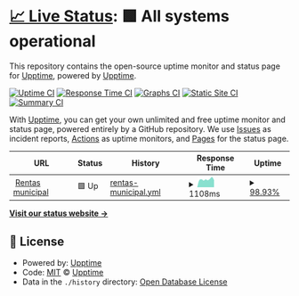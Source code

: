 # [📈 Live Status](https://demo.upptime.js.org): <!--live status--> **🟩 All systems operational**

This repository contains the open-source uptime monitor and status page for [Upptime](https://upptime.js.org), powered by [Upptime](https://github.com/upptime/upptime).

[![Uptime CI](https://github.com/elcusi145/rentas_uptime/workflows/Uptime%20CI/badge.svg)](https://github.com/elcusi145/rentas_uptime/actions?query=workflow%3A%22Uptime+CI%22)
[![Response Time CI](https://github.com/elcusi145/rentas_uptime/workflows/Response%20Time%20CI/badge.svg)](https://github.com/elcusi145/rentas_uptime/actions?query=workflow%3A%22Response+Time+CI%22)
[![Graphs CI](https://github.com/elcusi145/rentas_uptime/workflows/Graphs%20CI/badge.svg)](https://github.com/elcusi145/rentas_uptime/actions?query=workflow%3A%22Graphs+CI%22)
[![Static Site CI](https://github.com/elcusi145/rentas_uptime/workflows/Static%20Site%20CI/badge.svg)](https://github.com/elcusi145/rentas_uptime/actions?query=workflow%3A%22Static+Site+CI%22)
[![Summary CI](https://github.com/elcusi145/rentas_uptime/workflows/Summary%20CI/badge.svg)](https://github.com/elcusi145/rentas_uptime/actions?query=workflow%3A%22Summary+CI%22)

With [Upptime](https://upptime.js.org), you can get your own unlimited and free uptime monitor and status page, powered entirely by a GitHub repository. We use [Issues](https://github.com/upptime/upptime/issues) as incident reports, [Actions](https://github.com/elcusi145/rentas_uptime/actions) as uptime monitors, and [Pages](https://demo.upptime.js.org) for the status page.

<!--start: status pages-->
<!-- This summary is generated by Upptime (https://github.com/upptime/upptime) -->
<!-- Do not edit this manually, your changes will be overwritten -->
<!-- prettier-ignore -->
| URL | Status | History | Response Time | Uptime |
| --- | ------ | ------- | ------------- | ------ |
| <img alt="" src="https://icons.duckduckgo.com/ip3/rentas.catamarcaciudad.gob.ar.ico" height="13"> [Rentas municipal](https://rentas.catamarcaciudad.gob.ar/ui/index.php) | 🟩 Up | [rentas-municipal.yml](https://github.com/elcusi145/rentas_uptime/commits/HEAD/history/rentas-municipal.yml) | <details><summary><img alt="Response time graph" src="./graphs/rentas-municipal/response-time-week.png" height="20"> 1108ms</summary><br><a href="https://elcusi145.github.io/rentas_uptime/history/rentas-municipal"><img alt="Response time 1102" src="https://img.shields.io/endpoint?url=https%3A%2F%2Fraw.githubusercontent.com%2Felcusi145%2Frentas_uptime%2FHEAD%2Fapi%2Frentas-municipal%2Fresponse-time.json"></a><br><a href="https://elcusi145.github.io/rentas_uptime/history/rentas-municipal"><img alt="24-hour response time 1108" src="https://img.shields.io/endpoint?url=https%3A%2F%2Fraw.githubusercontent.com%2Felcusi145%2Frentas_uptime%2FHEAD%2Fapi%2Frentas-municipal%2Fresponse-time-day.json"></a><br><a href="https://elcusi145.github.io/rentas_uptime/history/rentas-municipal"><img alt="7-day response time 1108" src="https://img.shields.io/endpoint?url=https%3A%2F%2Fraw.githubusercontent.com%2Felcusi145%2Frentas_uptime%2FHEAD%2Fapi%2Frentas-municipal%2Fresponse-time-week.json"></a><br><a href="https://elcusi145.github.io/rentas_uptime/history/rentas-municipal"><img alt="30-day response time 1090" src="https://img.shields.io/endpoint?url=https%3A%2F%2Fraw.githubusercontent.com%2Felcusi145%2Frentas_uptime%2FHEAD%2Fapi%2Frentas-municipal%2Fresponse-time-month.json"></a><br><a href="https://elcusi145.github.io/rentas_uptime/history/rentas-municipal"><img alt="1-year response time 1102" src="https://img.shields.io/endpoint?url=https%3A%2F%2Fraw.githubusercontent.com%2Felcusi145%2Frentas_uptime%2FHEAD%2Fapi%2Frentas-municipal%2Fresponse-time-year.json"></a></details> | <details><summary><a href="https://elcusi145.github.io/rentas_uptime/history/rentas-municipal">98.93%</a></summary><a href="https://elcusi145.github.io/rentas_uptime/history/rentas-municipal"><img alt="All-time uptime 98.00%" src="https://img.shields.io/endpoint?url=https%3A%2F%2Fraw.githubusercontent.com%2Felcusi145%2Frentas_uptime%2FHEAD%2Fapi%2Frentas-municipal%2Fuptime.json"></a><br><a href="https://elcusi145.github.io/rentas_uptime/history/rentas-municipal"><img alt="24-hour uptime 99.09%" src="https://img.shields.io/endpoint?url=https%3A%2F%2Fraw.githubusercontent.com%2Felcusi145%2Frentas_uptime%2FHEAD%2Fapi%2Frentas-municipal%2Fuptime-day.json"></a><br><a href="https://elcusi145.github.io/rentas_uptime/history/rentas-municipal"><img alt="7-day uptime 98.93%" src="https://img.shields.io/endpoint?url=https%3A%2F%2Fraw.githubusercontent.com%2Felcusi145%2Frentas_uptime%2FHEAD%2Fapi%2Frentas-municipal%2Fuptime-week.json"></a><br><a href="https://elcusi145.github.io/rentas_uptime/history/rentas-municipal"><img alt="30-day uptime 98.53%" src="https://img.shields.io/endpoint?url=https%3A%2F%2Fraw.githubusercontent.com%2Felcusi145%2Frentas_uptime%2FHEAD%2Fapi%2Frentas-municipal%2Fuptime-month.json"></a><br><a href="https://elcusi145.github.io/rentas_uptime/history/rentas-municipal"><img alt="1-year uptime 98.00%" src="https://img.shields.io/endpoint?url=https%3A%2F%2Fraw.githubusercontent.com%2Felcusi145%2Frentas_uptime%2FHEAD%2Fapi%2Frentas-municipal%2Fuptime-year.json"></a></details>

<!--end: status pages-->

[**Visit our status website →**](https://demo.upptime.js.org)

## 📄 License

- Powered by: [Upptime](https://github.com/upptime/upptime)
- Code: [MIT](./LICENSE) © [Upptime](https://upptime.js.org)
- Data in the `./history` directory: [Open Database License](https://opendatacommons.org/licenses/odbl/1-0/)
